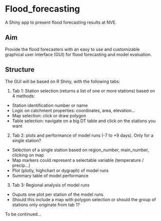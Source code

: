 # Flood_forecasting
A Shiny app to present flood forecasting results at NVE.

## Aim
Provide the flood forecasters with an easy to use and customizable graphical user interface (GUI) for flood forecasting and model evaluation.

## Structure
The GUI will be based on R Shiny, with the following tabs:

1. Tab 1: Station selection (returns a list of one or more stations) based on 4 methods:
* Station identification number or name
* Logic on catchment properties: coordinates, area, elevation...
* Map selection: click or draw polygon
* Table selection: navigate on a big DT table and click on the stations you want

2. Tab 2: plots and performance of model runs (-7 to +9 days). Only for a single station?
* Selection of a single station based on region_number, main_number, clicking on map
* Map markers could represent a selectable variable (temperature / precip...)
* Plot (plotly, highchart or dygraph) of model runs
* Summary table of model performance

3. Tab 3: Regional analysis of model runs
* Ouputs one plot per station of the model runs
* Should this include a map with polygon selection or should the group of stations only originate from tab 1?

To be continued...

